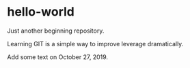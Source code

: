 # hello-world
Just another beginning repository.

Learning GIT is a simple way to improve leverage dramatically.

Add some text on October 27, 2019.

